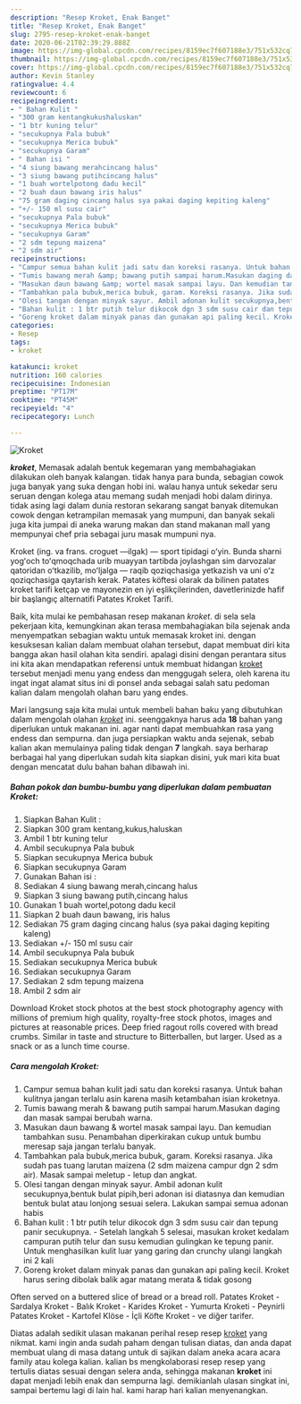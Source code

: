 ```yaml
---
description: "Resep Kroket, Enak Banget"
title: "Resep Kroket, Enak Banget"
slug: 2795-resep-kroket-enak-banget
date: 2020-06-21T02:39:29.888Z
image: https://img-global.cpcdn.com/recipes/8159ec7f607188e3/751x532cq70/kroket-foto-resep-utama.jpg
thumbnail: https://img-global.cpcdn.com/recipes/8159ec7f607188e3/751x532cq70/kroket-foto-resep-utama.jpg
cover: https://img-global.cpcdn.com/recipes/8159ec7f607188e3/751x532cq70/kroket-foto-resep-utama.jpg
author: Kevin Stanley
ratingvalue: 4.4
reviewcount: 6
recipeingredient:
- " Bahan Kulit "
- "300 gram kentangkukushaluskan"
- "1 btr kuning telur"
- "secukupnya Pala bubuk"
- "secukupnya Merica bubuk"
- "secukupnya Garam"
- " Bahan isi "
- "4 siung bawang merahcincang halus"
- "3 siung bawang putihcincang halus"
- "1 buah wortelpotong dadu kecil"
- "2 buah daun bawang iris halus"
- "75 gram daging cincang halus sya pakai daging kepiting kaleng"
- "+/- 150 ml susu cair"
- "secukupnya Pala bubuk"
- "secukupnya Merica bubuk"
- "secukupnya Garam"
- "2 sdm tepung maizena"
- "2 sdm air"
recipeinstructions:
- "Campur semua bahan kulit jadi satu dan koreksi rasanya. Untuk bahan kulitnya jangan terlalu asin karena masih ketambahan isian kroketnya."
- "Tumis bawang merah &amp; bawang putih sampai harum.Masukan daging dan masak sampai berubah warna."
- "Masukan daun bawang &amp; wortel masak sampai layu. Dan kemudian tambahkan susu. Penambahan diperkirakan cukup untuk bumbu meresap saja jangan terlalu banyak."
- "Tambahkan pala bubuk,merica bubuk, garam. Koreksi rasanya. Jika sudah pas tuang larutan maizena (2 sdm maizena campur dgn 2 sdm air). Masak sampai meletup - letup dan angkat."
- "Olesi tangan dengan minyak sayur. Ambil adonan kulit secukupnya,bentuk bulat pipih,beri adonan isi diatasnya dan kemudian bentuk bulat atau lonjong sesuai selera. Lakukan sampai semua adonan habis"
- "Bahan kulit : 1 btr putih telur dikocok dgn 3 sdm susu cair dan tepung panir secukupnya. Setelah langkah 5 selesai, masukan kroket kedalam campuran putih telur dan susu kemudian gulingkan ke tepung panir. Untuk menghasilkan kulit luar yang garing dan crunchy ulangi langkah ini 2 kali"
- "Goreng kroket dalam minyak panas dan gunakan api paling kecil. Kroket harus sering dibolak balik agar matang merata &amp; tidak gosong"
categories:
- Resep
tags:
- kroket

katakunci: kroket 
nutrition: 160 calories
recipecuisine: Indonesian
preptime: "PT17M"
cooktime: "PT45M"
recipeyield: "4"
recipecategory: Lunch

---
```



![Kroket](https://img-global.cpcdn.com/recipes/8159ec7f607188e3/751x532cq70/kroket-foto-resep-utama.jpg)

<b><i>kroket</i></b>, Memasak adalah bentuk kegemaran yang membahagiakan dilakukan oleh banyak kalangan. tidak hanya para bunda, sebagian cowok juga banyak yang suka dengan hobi ini. walau hanya untuk sekedar seru seruan dengan kolega atau memang sudah menjadi hobi dalam dirinya. tidak asing lagi dalam dunia restoran sekarang sangat banyak ditemukan cowok dengan ketrampilan memasak yang mumpuni, dan banyak sekali juga kita jumpai di aneka warung makan dan stand makanan mall yang mempunyai chef pria sebagai juru masak mumpuni nya.

Kroket (ing. va frans. croguet —ilgak) — sport tipidagi oʻyin. Bunda sharni yogʻoch toʻqmoqchada urib muayyan tartibda joylashgan sim darvozalar qatoridan oʻtkazilib, moʻljalga — raqib qoziqchasiga yetkazish va uni oʻz qoziqchasiga qaytarish kerak. Patates köftesi olarak da bilinen patates kroket tarifi ketçap ve mayonezin en iyi eşlikçilerinden, davetlerinizde hafif bir başlangıç alternatifi Patates Kroket Tarifi.

Baik, kita mulai ke pembahasan resep makanan <i>kroket</i>. di sela sela pekerjaan kita, kemungkinan akan terasa membahagiakan bila sejenak anda menyempatkan sebagian waktu untuk memasak kroket ini. dengan kesuksesan kalian dalam membuat olahan tersebut, dapat membuat diri kita bangga akan hasil olahan kita sendiri. apalagi disini dengan perantara situs ini kita akan mendapatkan referensi untuk membuat hidangan <u>kroket</u> tersebut menjadi menu yang endess dan menggugah selera, oleh karena itu ingat ingat alamat situs ini di ponsel anda sebagai salah satu pedoman kalian dalam mengolah olahan baru yang endes.


Mari langsung saja kita mulai untuk membeli bahan baku yang dibutuhkan dalam mengolah olahan <u><i>kroket</i></u> ini. seenggaknya harus ada <b>18</b> bahan yang diperlukan untuk makanan ini. agar nanti dapat membuahkan rasa yang endess dan sempurna. dan juga persiapkan waktu anda sejenak, sebab kalian akan memulainya paling tidak dengan <b>7</b> langkah. saya berharap berbagai hal yang diperlukan sudah kita siapkan disini, yuk mari kita buat dengan mencatat dulu bahan bahan dibawah ini.

<!--inarticleads1-->

##### Bahan pokok dan bumbu-bumbu yang diperlukan dalam pembuatan Kroket:

1. Siapkan  Bahan Kulit :
1. Siapkan 300 gram kentang,kukus,haluskan
1. Ambil 1 btr kuning telur
1. Ambil secukupnya Pala bubuk
1. Siapkan secukupnya Merica bubuk
1. Siapkan secukupnya Garam
1. Gunakan  Bahan isi :
1. Sediakan 4 siung bawang merah,cincang halus
1. Siapkan 3 siung bawang putih,cincang halus
1. Gunakan 1 buah wortel,potong dadu kecil
1. Siapkan 2 buah daun bawang, iris halus
1. Sediakan 75 gram daging cincang halus (sya pakai daging kepiting kaleng)
1. Sediakan +/- 150 ml susu cair
1. Ambil secukupnya Pala bubuk
1. Sediakan secukupnya Merica bubuk
1. Sediakan secukupnya Garam
1. Sediakan 2 sdm tepung maizena
1. Ambil 2 sdm air


Download Kroket stock photos at the best stock photography agency with millions of premium high quality, royalty-free stock photos, images and pictures at reasonable prices. Deep fried ragout rolls covered with bread crumbs. Similar in taste and structure to Bitterballen, but larger. Used as a snack or as a lunch time course. 

<!--inarticleads2-->

##### Cara mengolah Kroket:

1. Campur semua bahan kulit jadi satu dan koreksi rasanya. Untuk bahan kulitnya jangan terlalu asin karena masih ketambahan isian kroketnya.
1. Tumis bawang merah &amp; bawang putih sampai harum.Masukan daging dan masak sampai berubah warna.
1. Masukan daun bawang &amp; wortel masak sampai layu. Dan kemudian tambahkan susu. Penambahan diperkirakan cukup untuk bumbu meresap saja jangan terlalu banyak.
1. Tambahkan pala bubuk,merica bubuk, garam. Koreksi rasanya. Jika sudah pas tuang larutan maizena (2 sdm maizena campur dgn 2 sdm air). Masak sampai meletup - letup dan angkat.
1. Olesi tangan dengan minyak sayur. Ambil adonan kulit secukupnya,bentuk bulat pipih,beri adonan isi diatasnya dan kemudian bentuk bulat atau lonjong sesuai selera. Lakukan sampai semua adonan habis
1. Bahan kulit : 1 btr putih telur dikocok dgn 3 sdm susu cair dan tepung panir secukupnya. - Setelah langkah 5 selesai, masukan kroket kedalam campuran putih telur dan susu kemudian gulingkan ke tepung panir. Untuk menghasilkan kulit luar yang garing dan crunchy ulangi langkah ini 2 kali
1. Goreng kroket dalam minyak panas dan gunakan api paling kecil. Kroket harus sering dibolak balik agar matang merata &amp; tidak gosong


Often served on a buttered slice of bread or a bread roll. Patates Kroket - Sardalya Kroket - Balık Kroket - Karides Kroket - Yumurta Kroketi - Peynirli Patates Kroket - Kartofel Klöse - İçli Köfte Kroket - ve diğer tarifer. 

Diatas adalah sedikit ulasan makanan perihal resep resep <u>kroket</u> yang nikmat. kami ingin anda sudah paham dengan tulisan diatas, dan anda dapat membuat ulang di masa datang untuk di sajikan dalam aneka acara acara family atau kolega kalian. kalian bs mengkolaborasi resep resep yang tertulis diatas sesuai dengan selera anda, sehingga makanan <b>kroket</b> ini dapat menjadi lebih enak dan sempurna lagi. demikianlah ulasan singkat ini, sampai bertemu lagi di lain hal. kami harap hari kalian menyenangkan.

